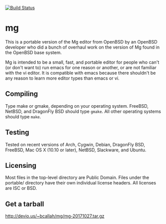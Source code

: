 [![Build Status](https://travis-ci.org/ibara/mg.svg?branch=master)](https://travis-ci.org/ibara/mg)

mg
==
This is a portable version of the Mg editor from OpenBSD by an OpenBSD
developer who did a bunch of overhaul work on the version of Mg found in
the OpenBSD base system.

Mg is intended to be a small, fast, and portable editor for people who
can't (or don't want to) run emacs for one reason or another, or are not
familiar with the vi editor. It is compatible with emacs because there
shouldn't be any reason to learn more editor types than emacs or vi.

Compiling
---------
Type make or gmake, depending on your operating system.
FreeBSD, NetBSD, and DragonFly BSD should type `gmake`.
All other operating systems should type `make`.

Testing
-------
Tested on recent versions of Arch, Cygwin, Debian, DragonFly BSD, FreeBSD,
Mac OS X (10.10 or later), NetBSD, Slackware, and Ubuntu.

Licensing
---------
Most files in the top-level directory are Public Domain. Files under the
portable/ directory have their own individual license headers.
All licenses are ISC or BSD.

Get a tarball
-------------
http://devio.us/~bcallah/mg/mg-20171027.tar.gz
